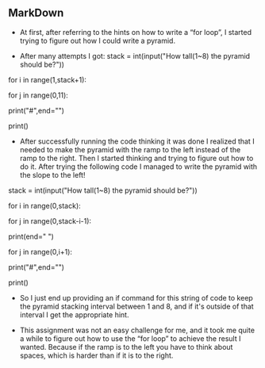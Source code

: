 ## MarkDown

- At first, after referring to the hints on how to write a “for loop”, I started trying to figure out how I could write a pyramid.

- After many attempts I got:
stack = int(input("How tall(1~8) the pyramid should be?"))

for i in range(1,stack+1):

for j in range(0,11):

print("#",end="")

print()

- After successfully running the code thinking it was done I realized that I needed to make the pyramid with the ramp to the left instead of the ramp to the right. Then I started thinking and trying to figure out how to do it.
After trying the following code I managed to write the pyramid with the slope to the left!

stack = int(input("How tall(1~8) the pyramid should be?"))

for i in range(0,stack):

for j in range(0,stack-i-1):

print(end=" ")

for j in range(0,i+1):

print("#",end="")

print()

- So I just end up providing an if command for this string of code to keep the pyramid stacking interval between 1 and 8, and if it's outside of that interval I get the appropriate hint.

- This assignment was not an easy challenge for me, and it took me quite a while to figure out how to use the “for loop” to achieve the result I wanted. Because if the ramp is to the left you have to think about spaces, which is harder than if it is to the right.
